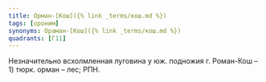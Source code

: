 ```yaml
---
title: Орман-[Кош]({% link _terms/кош.md %})
tags: [ороним]
synonyms: Ораман-[Кош]({% link _terms/кош.md %})
quadrants: [Г11]
---
```


Незначительно всхолмленная луговина у юж. подножия г. Роман-Кош – 1) тюрк. орман
– лес; РПН.
